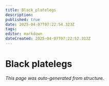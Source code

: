 ```yaml
---
title: Black_platelegs
description: 
published: true
date: 2025-04-07T07:22:54.323Z
tags: 
editor: markdown
dateCreated: 2025-04-07T07:22:52.312Z
---
```


# Black platelegs

*This page was auto-generated from structure.*